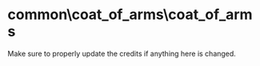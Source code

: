 # common\coat_of_arms\coat_of_arms

Make sure to properly update the credits if anything here is changed.
